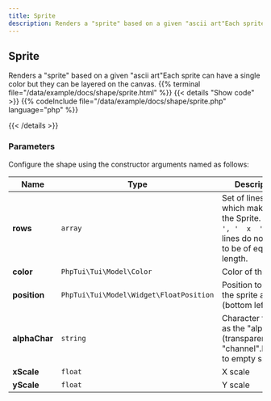 ```yaml
---
title: Sprite
description: Renders a "sprite" based on a given "ascii art"Each sprite can have a single color but they can be layered on the canvas.
---
```

## Sprite

Renders a "sprite" based on a given "ascii art"Each sprite can have a single color but they can be layered on the canvas.
{{% terminal file="/data/example/docs/shape/sprite.html" %}}
{{< details "Show code"  >}}
{{% codeInclude file="/data/example/docs/shape/sprite.php" language="php" %}}

{{< /details >}}
### Parameters

Configure the shape using the constructor arguments named as follows:

| Name | Type | Description |
| --- | --- | --- |
| **rows** | `array` | Set of lines/rows which make up the Sprite. e.g. `['    ', '  x  ']`. The lines do not have to be of equal length. |
| **color** | `PhpTui\Tui\Model\Color` | Color of the sprite |
| **position** | `PhpTui\Tui\Model\Widget\FloatPosition` | Position to place the sprite at (bottom left) |
| **alphaChar** | `string` | Character to use as the "alpha" (transparent) "channel".Defaults to empty space. |
| **xScale** | `float` | X scale |
| **yScale** | `float` | Y scale |
